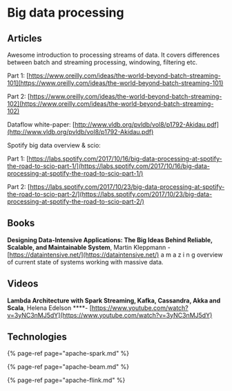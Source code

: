 # Big data processing

## Articles

Awesome introduction to processing streams of data. It covers differences between batch and streaming processing, windowing, filtering etc. 

Part 1: [https://www.oreilly.com/ideas/the-world-beyond-batch-streaming-101](https://www.oreilly.com/ideas/the-world-beyond-batch-streaming-101)

Part 2: [https://www.oreilly.com/ideas/the-world-beyond-batch-streaming-102](https://www.oreilly.com/ideas/the-world-beyond-batch-streaming-102)

Dataflow white-paper: [http://www.vldb.org/pvldb/vol8/p1792-Akidau.pdf](http://www.vldb.org/pvldb/vol8/p1792-Akidau.pdf)

Spotify big data overview & scio:

Part 1: [https://labs.spotify.com/2017/10/16/big-data-processing-at-spotify-the-road-to-scio-part-1/](https://labs.spotify.com/2017/10/16/big-data-processing-at-spotify-the-road-to-scio-part-1/)

Part 2: [https://labs.spotify.com/2017/10/23/big-data-processing-at-spotify-the-road-to-scio-part-2/](https://labs.spotify.com/2017/10/23/big-data-processing-at-spotify-the-road-to-scio-part-2/)

## Books 

**Designing Data-Intensive Applications: The Big Ideas Behind Reliable, Scalable, and Maintainable System**, Martin Kleppmann - [https://dataintensive.net/](https://dataintensive.net/) a m a z i n g overview of current state of systems working with massive data. 

## Videos

**Lambda Architecture with Spark Streaming, Kafka, Cassandra, Akka and Scala**, Helena Edelson ****- [https://www.youtube.com/watch?v=3yNC3nMJ5dY](https://www.youtube.com/watch?v=3yNC3nMJ5dY)

## Technologies

{% page-ref page="apache-spark.md" %}

{% page-ref page="apache-beam.md" %}

{% page-ref page="apache-flink.md" %}

